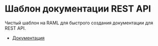 # Шаблон документации REST API

Чистый шаблон на RAML для быстрого создания документации для REST API.

* [Документация](vendor/zndev/rest-api/docs/README.md)
